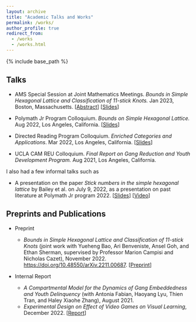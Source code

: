 ```yaml
---
layout: archive
title: "Academic Talks and Works"
permalink: /works/
author_profile: true
redirect_from:
  - /works
  - /works.html
---
```


{% include base_path %}

Talks
------
* AMS Special Session at Joint Mathematics Meetings. _Bounds in Simple Hexagonal Lattice and Classification of $11$-stick Knots._ Jan 2023, Boston, Massachusetts. [[Abstract](https://meetings.ams.org/math/jmm2023/meetingapp.cgi/Paper/17903)] [<a href = "../files/JMM_Knot_Theory_Presentation_Slides.pdf">Slides</a>]

* Polymath Jr Program Colloquium. _Bounds on Simple Hexagonal Lattice._ Aug 2022, Los Angeles, California. [<a href = "../files/Jiantong_Liu_Lattice_Number_Presentation.pdf">Slides</a>]

* Directed Reading Program Colloquium. _Enriched Categories and Applications_. Mar 2022, Los Angeles, California. [<a href = "../files/Presentation_on_Enriched_Category.pdf">Slides</a>]

* UCLA CAM REU Colloquium. _Final Report on Gang Reduction and Youth Development Program._ Aug 2021, Los Angeles, California.

I also had a few informal talks such as 

* A presentation on the paper _Stick numbers in the simple hexagonal lattice_ by Bailey et al. on July 9, 2022, as a presentation on past literature at Polymath Jr program 2022. [<a href = "../files/Presentation_on_Stick_Numbers.pdf">Slides</a>] [[Video](https://youtu.be/XOJ_eurIdxI)]

Preprints and Publications
------

* Preprint
  * _Bounds in Simple Hexagonal Lattice and Classification of $11$-stick Knots_ (joint work with Yueheng Bao, Ari Benveniste, Ansel Goh, and Ethan Sherman, supervised by Professor Marion Campisi and Nicholas Cazet), November 2022. https://doi.org/10.48550/arXiv.2211.00687. [[Preprint](https://arxiv.org/abs/2211.00687)]

* Internal Report
  * _A Compartmental Model for the Dynamics of Gang Embeddedness and Youth Delinquency_ (with Antonia Fabian, Haoyang Lyu, Thien Tran, and Haley Xiaohe Zhang), August 2021.
  * _Experimental Design on Effect of Video Games on Visual Learning_, December 2022. [<a href = "../files/Jiantong_Liu_Psychology_196B_Project_Report_F2022.pdf">Report</a>]
